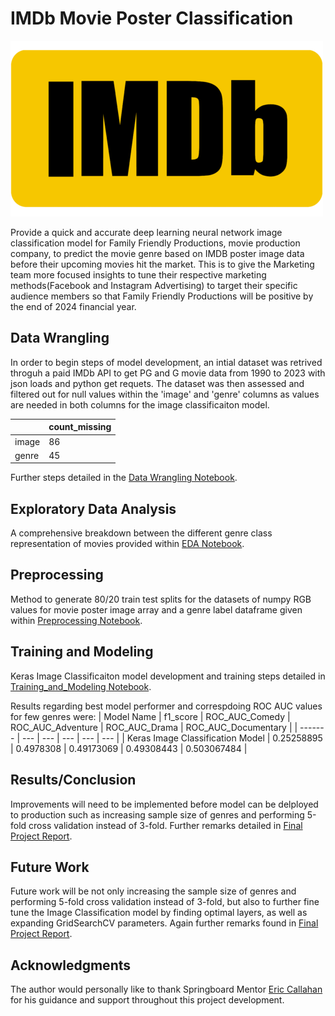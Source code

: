 # IMDb Movie Poster Classification
![IMDB-Logo](https://github.com/tpoozhikala/IMDB_Classification/blob/main/Assests/IMDb_Logo.wine.png)

Provide a quick and accurate deep learning neural network image classification model for Family Friendly Productions, movie production company, to predict the movie genre based on IMDB poster image data before their upcoming movies hit the market. This is to give the Marketing team more focused insights to tune their respective marketing methods(Facebook and Instagram Advertising) to target their specific audience members so that Family Friendly Productions will be positive by the end of 2024 financial year. 

## Data Wrangling
In order to begin steps of model development, an intial dataset was retrived throguh a paid IMDb API to get PG and G movie data from 1990 to 2023 with json loads and python get requets. The dataset was then assessed and filtered out for null values within the 'image' and 'genre' columns as values are needed in both columns for the image classificaiton model.  

|         | count_missing     |
| ------- | --- |
| image | 86 | 
| genre | 45 | 

Further steps detailed in the [Data Wrangling Notebook](https://github.com/tpoozhikala/IMDB_Classification/blob/main/2_Data_Wrangling/02_data_wrangling_IMDB.ipynb).

## Exploratory Data Analysis
A comprehensive breakdown between the different genre class representation of movies provided within [EDA Notebook](https://github.com/tpoozhikala/IMDB_Classification/blob/main/3_EDA/03_EDA_IMDB.ipynb).

## Preprocessing
Method to generate 80/20 train test splits for the datasets of numpy RGB values for movie poster image array and a genre label dataframe given within [Preprocessing Notebook](https://github.com/tpoozhikala/IMDB_Classification/blob/main/4_Preprocessing/04_Preprocessing_IMDB_Classification.ipynb).

## Training and Modeling
Keras Image Classificaiton model development and training steps detailed in [Training_and_Modeling Notebook](https://github.com/tpoozhikala/IMDB_Classification/blob/main/5_Training_and_Modeling/05_Training_and_Modeling_IMBD_Classification.ipynb).

Results regarding best model performer and correspdoing ROC AUC values for few genres were: 
| Model Name | f1_score | ROC_AUC_Comedy  | ROC_AUC_Adventure | ROC_AUC_Drama | ROC_AUC_Documentary |
| ------- | --- | --- | --- | --- | --- | 
| Keras Image Classification Model | 	0.25258895 |	0.4978308 |	0.49173069 | 	0.49308443 | 	0.503067484 |	

## Results/Conclusion
Improvements will need to be implemented before model can be delployed to production such as increasing sample size of genres and performing 5-fold cross validation instead of 3-fold. 
Further remarks detailed in [Final Project Report](https://github.com/tpoozhikala/IMDB_Classification/blob/main/6_Documentation/IMDb_Classification_Final_Project_Report.pdf).

## Future Work
Future work will be not only increasing the sample size of genres and performing 5-fold cross validation instead of 3-fold, but also to further fine tune the Image Classification model by finding optimal layers, as well as expanding GridSearchCV parameters.
Again further remarks found in [Final Project Report](https://github.com/tpoozhikala/IMDB_Classification/blob/main/6_Documentation/IMDb_Classification_Final_Project_Report.pdf).

## Acknowledgments
The author would personally like to thank Springboard Mentor [Eric Callahan](https://www.linkedin.com/in/ericcallahan/) for his guidance and support throughout this project development.
